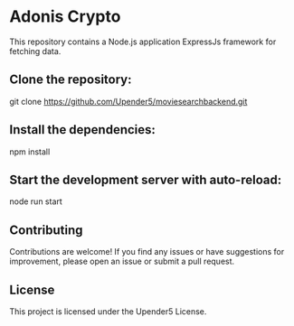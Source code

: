 
# Adonis Crypto

This repository contains a Node.js application ExpressJs framework for fetching data.

## Clone the repository:

git clone https://github.com/Upender5/moviesearchbackend.git

## Install the dependencies:
npm install

## Start the development server with auto-reload:
 
node run start

## Contributing

Contributions are welcome! If you find any issues or have suggestions for improvement, please open an issue or submit a pull request.

## License
This project is licensed under the Upender5 License.